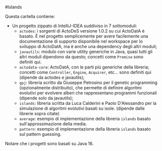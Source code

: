 #Islands

Questa cartella contiene:

* Un progetto zippato di IntelliJ-IDEA suddiviso in 7 sottomoduli:
  * `actodes`: i sorgenti di ActoDeS versione 1.0.2 su cui ActoDatA è basato. È nel progetto semplicemente per avere facilemente una documentazione di supporto disponibile nel workspace per lo sviluppo di ActoDatA, ma è anche una dependency degli altri moduli;
  * `javautils`: modulo con varie utility generiche in Java, quasi tutti gli altri moduli dipendono da questo; concetti come `Promise` sono definiti qui.
  * `actodata-core`: ActoDatA, con le parti più generiche della libreria; concetti come `Controller`, `Engine`, `Acquirer`, etc... sono definiti qui (dipende da actodes e javautils);
  * `gpj`: libreria scritto da Giuseppe Petrosino per il genetic programming (opzionalmente distribuito), che permette di definire algoritmi evolutivi per evolvere alberi che rappresentano programmi funzionali (dipende solo da javautils);
  * `islands`: libreria scritta da Luca Calderini e Paolo D'Alessandro per la simulazione di algoritmi evolutivi basati su isole. (dipende dalle librerie sopra citate)
  * `average`: esempio di implementazione della libreria `islands` basato sull'approssimazione della media.
  * `pattern`: esempio di implementazione della libreria `islands` basato sul pattern guessing.
 
 Notare che i progetti sono basati su Java 16.